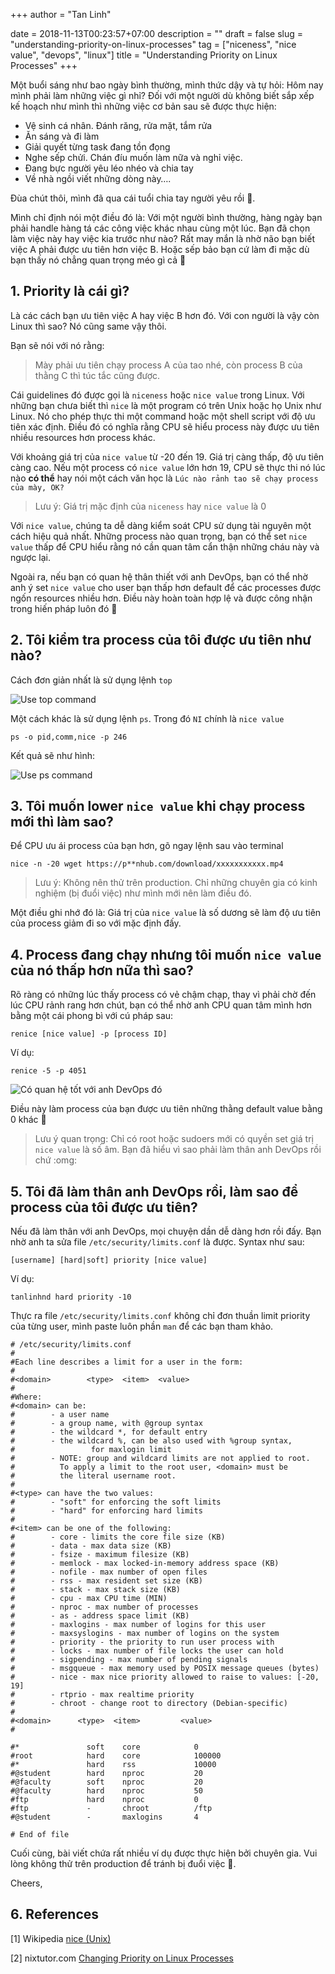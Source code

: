 +++
author = "Tan Linh"

date = 2018-11-13T00:23:57+07:00
description = ""
draft = false
slug = "understanding-priority-on-linux-processes"
tag = ["niceness", "nice value", "devops", "linux"]
title = "Understanding Priority on Linux Processes"
+++

Một buổi sáng như bao ngày bình thường, mình thức dậy và tự hỏi: Hôm nay mình phải làm những việc gì nhỉ? Đối với một người dù không biết sắp xếp kế hoạch như mình thì những việc cơ bản sau sẽ được thực hiện:

* Vệ sinh cá nhân. Đánh răng, rửa mặt, tắm rửa
* Ăn sáng và đi làm
* Giải quyết từng task đang tồn đọng
* Nghe sếp chửi. Chán đíu muốn làm nữa và nghỉ việc.
* Đang bực người yêu léo nhéo và chia tay
* Về nhà ngồi viết những dòng này….

Đùa chút thôi, mình đã qua cái tuổi chia tay người yêu rồi :troll:. 

Mình chỉ định nói một điều đó là: Với một người bình thường, hàng ngày bạn phải handle hàng tá các công việc khác nhau cùng một lúc. Bạn đã chọn làm việc này hay việc kia trước như nào? Rất may mắn là nhờ não bạn biết việc A phải được ưu tiên hơn việc B. Hoặc sếp bảo bạn cứ làm đi mặc dù bạn thấy nó chẳng quan trọng méo gì cả :troll:

## 1. Priority là cái gì?

Là các cách bạn ưu tiên việc A hay việc B hơn đó. Với con người là vậy còn Linux thì sao? Nó cũng same vậy thôi. 

Bạn sẽ nói với nó rằng: 

> Mày phải ưu tiên chạy process A của tao nhé, còn process B của thằng C thì túc tắc cũng được.

Cái guidelines đó được gọi là `niceness` hoặc `nice value` trong Linux. Với những bạn chưa biết thì `nice` là một program có trên Unix hoặc họ Unix như Linux. Nó cho phép thực thi một command hoặc một shell script với độ ưu tiên xác định. Điều đó có nghĩa rằng CPU sẽ hiểu process này được ưu tiên nhiều resources hơn process khác.

Với khoảng giá trị của `nice value` từ -20 đến 19. Giá trị càng thấp, độ ưu tiên càng cao. Nếu một process có `nice value` lớn hơn 19, CPU sẽ thực thi nó lúc nào **có thể** hay nói một cách văn học là `Lúc nào rảnh tao sẽ chạy process của mày, OK?`

> Lưu ý: Giá trị mặc định của `niceness` hay `nice value` là 0

Với `nice value`, chúng ta dễ dàng kiểm soát CPU sử dụng tài nguyên một cách hiệu quả nhất. Những process nào quan trọng, bạn có thể set `nice value` thấp để CPU hiểu rằng nó cần quan tâm cẩn thận những cháu này và ngược lại. 

Ngoài ra, nếu bạn có quan hệ thân thiết với anh DevOps, bạn có thể nhờ anh ý set `nice value` cho user bạn thấp hơn default để các processes  được ngốn resources nhiều hơn. Điều này hoàn toàn hợp lệ và được công nhận trong hiến pháp luôn đó :troll:

## 2. Tôi kiểm tra process của tôi được ưu tiên như nào?

Cách đơn giản nhất là sử dụng lệnh `top`

![Use top command](https://i.imgur.com/iEsk2oK.png)

Một cách khác là sử dụng lệnh `ps`. Trong đó `NI` chính là `nice value`

`ps -o pid,comm,nice -p 246`

Kết quả sẽ như hình:

![Use ps command](https://i.imgur.com/ttxMnqo.png)

## 3. Tôi muốn lower `nice value` khi chạy process mới thì làm sao?
Để CPU ưu ái process của bạn hơn, gõ ngay lệnh sau vào terminal

`nice -n -20 wget https://p**nhub.com/download/xxxxxxxxxxx.mp4`

> Lưu ý: Không nên thử trên production. Chỉ những chuyên gia có kinh nghiệm (bị đuổi việc) như mình mới nên làm điều đó.

Một điều ghi nhớ đó là: Giá trị của `nice value` là số dương sẽ làm độ ưu tiên của process giảm đi so với mặc định đấy.

## 4. Process đang chạy nhưng tôi muốn `nice value` của nó thấp hơn nữa thì sao?
Rõ ràng có những lúc thấy process có vẻ chậm chạp, thay vì phải chờ đến lúc CPU rảnh rang hơn chút, bạn có thể nhờ anh CPU quan tâm mình hơn bằng một cái phong bì với cú pháp sau:

`renice [nice value] -p [process ID]`

Ví dụ:

`renice -5 -p 4051`

![Có quan hệ tốt với anh DevOps đó](https://i.imgur.com/eqpE5Ly.png)

Điều này làm process của bạn được ưu tiên những thằng default value bằng 0 khác :troll:

> Lưu ý quan trọng: Chỉ có root hoặc sudoers mới có quyền set giá trị `nice value` là số âm. Bạn đã hiểu vì sao phải làm thân anh DevOps rồi chứ :omg:

## 5. Tôi đã làm thân anh DevOps rồi, làm sao để process của tôi được ưu tiên?
Nếu đã làm thân với anh DevOps, mọi chuyện dần dễ dàng hơn rồi đấy. Bạn nhờ anh ta sửa file `/etc/security/limits.conf` là được. Syntax như sau:

`[username] [hard|soft] priority [nice value]`

Ví dụ:

`tanlinhnd hard priority -10`

Thực ra file `/etc/security/limits.conf` không chỉ đơn thuần limit priority của từng user, mình paste luôn phần `man` để các bạn tham khảo.

```
# /etc/security/limits.conf
#
#Each line describes a limit for a user in the form:
#
#<domain>        <type>  <item>  <value>
#
#Where:
#<domain> can be:
#        - a user name
#        - a group name, with @group syntax
#        - the wildcard *, for default entry
#        - the wildcard %, can be also used with %group syntax,
#                 for maxlogin limit
#        - NOTE: group and wildcard limits are not applied to root.
#          To apply a limit to the root user, <domain> must be
#          the literal username root.
#
#<type> can have the two values:
#        - "soft" for enforcing the soft limits
#        - "hard" for enforcing hard limits
#
#<item> can be one of the following:
#        - core - limits the core file size (KB)
#        - data - max data size (KB)
#        - fsize - maximum filesize (KB)
#        - memlock - max locked-in-memory address space (KB)
#        - nofile - max number of open files
#        - rss - max resident set size (KB)
#        - stack - max stack size (KB)
#        - cpu - max CPU time (MIN)
#        - nproc - max number of processes
#        - as - address space limit (KB)
#        - maxlogins - max number of logins for this user
#        - maxsyslogins - max number of logins on the system
#        - priority - the priority to run user process with
#        - locks - max number of file locks the user can hold
#        - sigpending - max number of pending signals
#        - msgqueue - max memory used by POSIX message queues (bytes)
#        - nice - max nice priority allowed to raise to values: [-20, 19]
#        - rtprio - max realtime priority
#        - chroot - change root to directory (Debian-specific)
#
#<domain>      <type>  <item>         <value>
#

#*               soft    core            0
#root            hard    core            100000
#*               hard    rss             10000
#@student        hard    nproc           20
#@faculty        soft    nproc           20
#@faculty        hard    nproc           50
#ftp             hard    nproc           0
#ftp             -       chroot          /ftp
#@student        -       maxlogins       4

# End of file
```

Cuối cùng, bài viết chứa rất nhiều ví dụ được thực hiện bởi chuyên gia. Vui lòng không thử trên production để tránh bị đuổi việc :troll:.

Cheers,

## 6. References
[1] Wikipedia [nice (Unix)](https://en.wikipedia.org/wiki/Nice_(Unix))

[2] nixtutor.com [Changing Priority on Linux Processes](https://www.nixtutor.com/linux/changing-priority-on-linux-processes/)